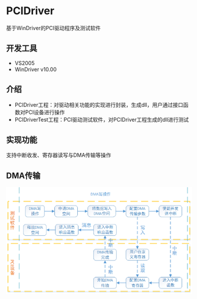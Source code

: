 # PCIDriver
基于WinDriver的PCI驱动程序及测试软件
## 开发工具
* VS2005
* WinDriver v10.00
## 介绍
* PCIDriver工程：对驱动相关功能的实现进行封装，生成dll，用户通过接口函数对PCI设备进行操作
* PCIDriverTest工程：PCI驱动测试软件，对PCIDriver工程生成的dll进行测试
## 实现功能
支持中断收发、寄存器读写与DMA传输等操作
## DMA传输
![image](https://github.com/SigalHu/PCIDriver/raw/master/img/DMA写操作.png)
